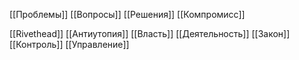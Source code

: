 [[Проблемы]]
[[Вопросы]]
[[Решения]]
[[Компромисс]]

[[Rivethead]]
[[Антиутопия]]
[[Власть]]
[[Деятельность]]
[[Закон]]
[[Контроль]]
[[Управление]]
